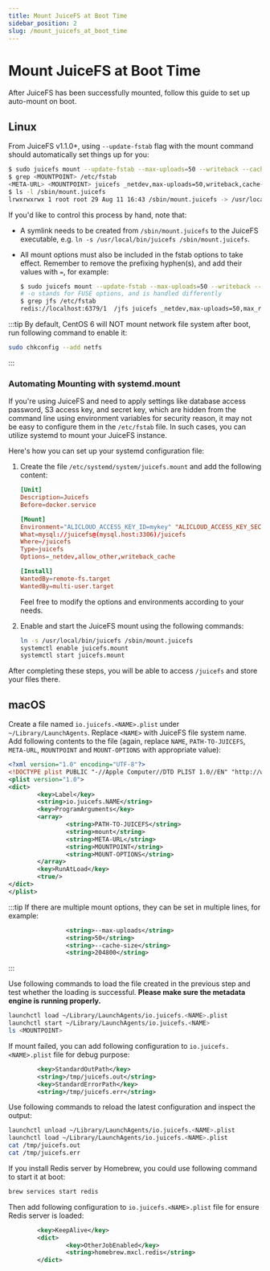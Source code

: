 ```yaml
---
title: Mount JuiceFS at Boot Time
sidebar_position: 2
slug: /mount_juicefs_at_boot_time
---
```


# Mount JuiceFS at Boot Time

After JuiceFS has been successfully mounted, follow this guide to set up auto-mount on boot.

## Linux

From JuiceFS v1.1.0+, using `--update-fstab` flag with the mount command should automatically set things up for you:

```bash
$ sudo juicefs mount --update-fstab --max-uploads=50 --writeback --cache-size 204800 <META-URL> <MOUNTPOINT>
$ grep <MOUNTPOINT> /etc/fstab
<META-URL> <MOUNTPOINT> juicefs _netdev,max-uploads=50,writeback,cache-size=204800 0 0
$ ls -l /sbin/mount.juicefs
lrwxrwxrwx 1 root root 29 Aug 11 16:43 /sbin/mount.juicefs -> /usr/local/bin/juicefs
```

If you'd like to control this process by hand, note that:

* A symlink needs to be created from `/sbin/mount.juicefs` to the JuiceFS executable, e.g. `ln -s /usr/local/bin/juicefs /sbin/mount.juicefs`.
* All mount options must also be included in the fstab options to take effect. Remember to remove the prefixing hyphen(s), and add their values with `=`, for example:

  ```bash
  $ sudo juicefs mount --update-fstab --max-uploads=50 --writeback --cache-size 204800 -o max_read=99 <META-URL> /jfs
  # -o stands for FUSE options, and is handled differently
  $ grep jfs /etc/fstab
  redis://localhost:6379/1  /jfs juicefs _netdev,max-uploads=50,max_read=99,writeback,cache-size=204800 0 0
  ```

:::tip
By default, CentOS 6 will NOT mount network file system after boot, run following command to enable it:

```bash
sudo chkconfig --add netfs
```

:::

### Automating Mounting with systemd.mount

If you're using JuiceFS and need to apply settings like database access password, S3 access key, and secret key, which are hidden from the command line using environment variables for security reason, it may not be easy to configure them in the `/etc/fstab` file. In such cases, you can utilize systemd to mount your JuiceFS instance.

Here's how you can set up your systemd configuration file:

1. Create the file `/etc/systemd/system/juicefs.mount` and add the following content:

    ```conf
    [Unit]
    Description=Juicefs
    Before=docker.service

    [Mount]
    Environment="ALICLOUD_ACCESS_KEY_ID=mykey" "ALICLOUD_ACCESS_KEY_SECRET=mysecret" "META_PASSWORD=mypassword"
    What=mysql://juicefs@(mysql.host:3306)/juicefs
    Where=/juicefs
    Type=juicefs
    Options=_netdev,allow_other,writeback_cache

    [Install]
    WantedBy=remote-fs.target
    WantedBy=multi-user.target
    ```

    Feel free to modify the options and environments according to your needs.

2. Enable and start the JuiceFS mount using the following commands:

    ```sh
    ln -s /usr/local/bin/juicefs /sbin/mount.juicefs
    systemctl enable juicefs.mount
    systemctl start juicefs.mount
    ```

After completing these steps, you will be able to access `/juicefs` and store your files there.

## macOS

Create a file named `io.juicefs.<NAME>.plist` under `~/Library/LaunchAgents`. Replace `<NAME>` with JuiceFS file system name. Add following contents to the file (again, replace `NAME`, `PATH-TO-JUICEFS`, `META-URL`, `MOUNTPOINT` and `MOUNT-OPTIONS` with appropriate value):

```xml
<?xml version="1.0" encoding="UTF-8"?>
<!DOCTYPE plist PUBLIC "-//Apple Computer//DTD PLIST 1.0//EN" "http://www.apple.com/DTDs/PropertyList-1.0.dtd">
<plist version="1.0">
<dict>
        <key>Label</key>
        <string>io.juicefs.NAME</string>
        <key>ProgramArguments</key>
        <array>
                <string>PATH-TO-JUICEFS</string>
                <string>mount</string>
                <string>META-URL</string>
                <string>MOUNTPOINT</string>
                <string>MOUNT-OPTIONS</string>
        </array>
        <key>RunAtLoad</key>
        <true/>
</dict>
</plist>
```

:::tip
If there are multiple mount options, they can be set in multiple lines, for example:

```xml
                <string>--max-uploads</string>
                <string>50</string>
                <string>--cache-size</string>
                <string>204800</string>
```

:::

Use following commands to load the file created in the previous step and test whether the loading is successful. **Please make sure the metadata engine is running properly.**

```bash
launchctl load ~/Library/LaunchAgents/io.juicefs.<NAME>.plist
launchctl start ~/Library/LaunchAgents/io.juicefs.<NAME>
ls <MOUNTPOINT>
```

If mount failed, you can add following configuration to `io.juicefs.<NAME>.plist` file for debug purpose:

```xml
        <key>StandardOutPath</key>
        <string>/tmp/juicefs.out</string>
        <key>StandardErrorPath</key>
        <string>/tmp/juicefs.err</string>
```

Use following commands to reload the latest configuration and inspect the output:

```bash
launchctl unload ~/Library/LaunchAgents/io.juicefs.<NAME>.plist
launchctl load ~/Library/LaunchAgents/io.juicefs.<NAME>.plist
cat /tmp/juicefs.out
cat /tmp/juicefs.err
```

If you install Redis server by Homebrew, you could use following command to start it at boot:

```bash
brew services start redis
```

Then add following configuration to `io.juicefs.<NAME>.plist` file for ensure Redis server is loaded:

```xml
        <key>KeepAlive</key>
        <dict>
                <key>OtherJobEnabled</key>
                <string>homebrew.mxcl.redis</string>
        </dict>
```
